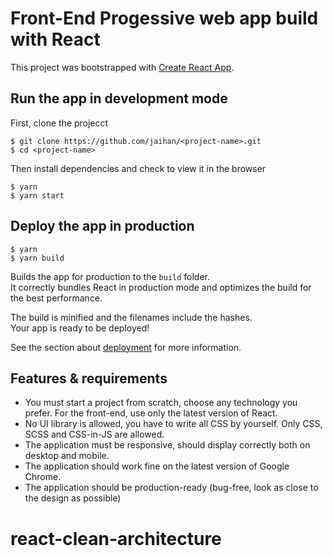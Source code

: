 # Front-End Progessive web app build with React

This project was bootstrapped with [Create React App](https://github.com/facebook/create-react-app).

## Run the app in development mode

First, clone the projecct

```
$ git clone https://github.com/jaihan/<project-name>.git
$ cd <project-name>
```

Then install dependencies and check to view it in the browser

```
$ yarn
$ yarn start

```

## Deploy the app in production

```
$ yarn
$ yarn build

```

Builds the app for production to the `build` folder.<br />
It correctly bundles React in production mode and optimizes the build for the best performance.

The build is minified and the filenames include the hashes.<br />
Your app is ready to be deployed!

See the section about [deployment](https://facebook.github.io/create-react-app/docs/deployment) for more information.

## Features & requirements

- You must start a project from scratch, choose any technology you prefer. For the front-end, use only the latest version of React.
- No UI library is allowed, you have to write all CSS by yourself. Only CSS, SCSS and CSS-in-JS are allowed.
- The application must be responsive, should display correctly both on desktop and mobile.
- The application should work fine on the latest version of Google Chrome.
- The application should be production-ready (bug-free, look as close to the design as possible)
# react-clean-architecture
